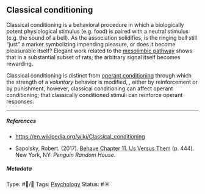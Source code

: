 ## Classical conditioning

Classical conditioning is a behavioral procedure in which a biologically potent physiological stimulus (e.g. food) is paired with a neutral stimulus (e.g. the sound of a bell). As the association solidifies, is the ringing bell still “just” a marker symbolizing impending pleasure, or does it become pleasurable itself? Elegant work related to the [mesolimbic pathway](Mesolimbic%20pathway.md) shows that in a substantial subset of rats, the arbitrary signal itself becomes rewarding. 

Classical conditioning is distinct from [operant conditioning](Operant%20conditioning.md) through which the strength of a *voluntary* behavior is modified, , either by reinforcement or by punishment, however, classical conditioning can affect operant conditioning; that classically conditioned stimuli can reinforce operant responses.

---

##### References

* https://en.wikipedia.org/wiki/Classical_conditioning

* Sapolsky, Robert. (2017). [Behave Chapter 11. Us Versus Them](Behave%20Chapter%2011.%20Us%20Versus%20Them.md) (p. 444). New York, NY: *Penguin Random House*. 

##### Metadata

Type: #🔵/🔵 
Tags: [Psychology](Psychology.md) 
Status: #☀️ 
